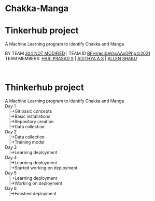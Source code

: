 # Chakka-Manga

<h1><b>Tinkerhub project</b></h1>
A Machine Learning program to identify Chakka and Manga<br>
<p>BY TEAM <a href="#" target="_blank">304 NOT MODIFIED</a> | TEAM ID <a href="#" target="_blank">BFH/recI0eVaxAAxOPhp4/2021</a><br>
TEAM MEMBERS: <a href="https://github.com/HARIPRADSAD392/jackma.git" target="_blank">HARI PRASAD S</a> | <a href="https://github.com/HARIPRADSAD392/jackma.git" target="_blank">ADITHYA A S</a> | <a href="https://github.com/HARIPRADSAD392/jackma.git" target="_blank">ALLEN SHABU</a></p><br>

<h1><b>Thinkerhub project</b></h1>
A Machine Learning program to identify Chakka and Manga<br>
Day 1<br>
&emsp;|->Git basic concepts <br>
&emsp;|->Basic installations<br>
&emsp;|->Repository creation<br>
&emsp;|->Data collection<br>
Day 2<br>
&emsp;|->Data collection<br>
&emsp;|->Training model<br>
Day 3<br>
&emsp;|->Learning deployment<br>
Day 4 <br>
&emsp;|->Learning deployment<br>
&emsp;|->Started working on deployment<br>
Day 5<br>
&emsp;|->Learning deployment<br>
&emsp;|->Working on deployment<br>
Day 6<br>
&emsp;|->Finished deployment<br>
